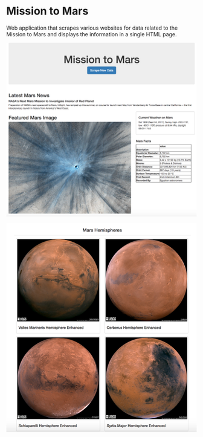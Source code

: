 # Mission to Mars

 Web application that scrapes various websites for data related to the Mission to Mars and displays the information in a single HTML page.
 
![mission_to_mars](Images/final_app_part1.png)


![mission_to_mars](Images/final_app_part2.png)




